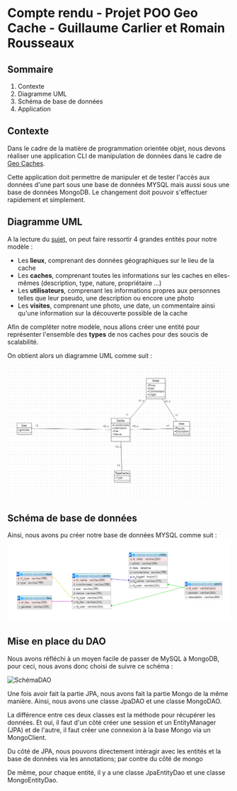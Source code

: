 # Compte rendu - Projet POO Geo Cache - Guillaume Carlier et Romain Rousseaux

## Sommaire

1. Contexte
2. Diagramme UML
3. Schéma de base de données
4. Application

## Contexte

Dans le cadre de la matière de programmation orientée objet, nous devons réaliser une application CLI de manipulation de données dans le cadre de [Geo Caches](https://www.geocaching.com/play).

Cette application doit permettre de manipuler et de tester l'accès aux données d'une part sous une base de données MYSQL mais aussi sous une base de données MongoDB. Le changement doit pouvoir s'effectuer rapidement et simplement.

## Diagramme UML

A la lecture du [sujet](https://docs.google.com/document/d/1R0VKU8B_MBwd9IO3zw2xZxOqlmGzq44UGww0qH3eRUc/edit), on peut faire ressortir 4 grandes entités pour notre modèle :

- Les **lieux**, comprenant des données géographiques sur le lieu de la cache
- Les **caches**, comprenant toutes les informations sur les caches en elles-mêmes (description, type, nature, propriétaire ...)
- Les **utilisateurs**, comprenant les informations propres aux personnes telles que leur pseudo, une description ou encore une photo
- Les **visites**, comprenant une photo, une date, un commentaire ainsi qu'une information sur la découverte possible de la cache

Afin de compléter notre modèle, nous allons créer une entité pour représenter l'ensemble des **types** de nos caches pour des soucis de scalabilité.

On obtient alors un diagramme UML comme suit :

<img src="Capture.PNG" alt="Capture" style="zoom:80%;" />

## Schéma de base de données

Ainsi, nous avons pu créer notre base de données MYSQL comme suit : <img src="schema_bdd.PNG" alt="image-20210204101945273" style="zoom:80%;" />



## Mise en place du DAO

Nous avons réfléchi à un moyen facile de passer de MySQL à MongoDB, pour ceci, nous avons donc choisi de suivre ce schéma :

![SchémaDAO](C:\Users\Romain\Documents\IG2I\LA2\POO\poo-geo-cache\SchémaDAO.PNG) 



Une fois avoir fait la partie JPA, nous avons fait la partie Mongo de la même manière. Ainsi, nous avons une classe JpaDAO et une classe MongoDAO. 

La différence entre ces deux classes est la méthode pour récupérer les données. Et oui, il faut d'un côté créer une session et un EntityManager (JPA) et de l'autre, il faut créer une connexion à la base Mongo via un MongoClient.

Du côté de JPA, nous pouvons directement intéragir avec les entités et la base de données via les annotations; par contre du côté de mongo 



De même, pour chaque entité, il y a une classe JpaEntityDao et une classe MongoEntityDao.